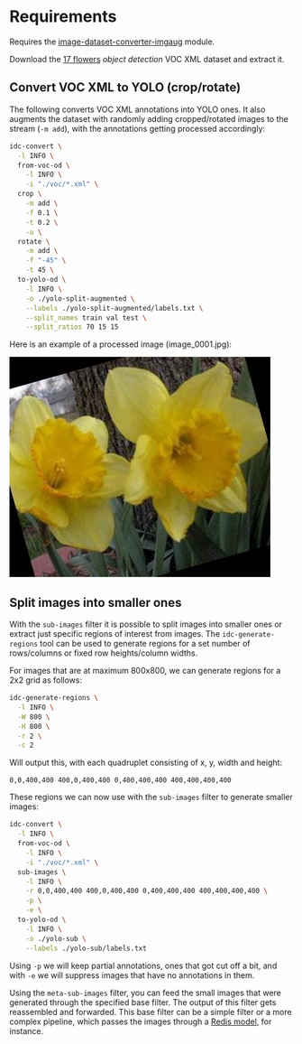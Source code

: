 # Requirements

Requires the [image-dataset-converter-imgaug](https://github.com/waikato-datamining/image-dataset-converter-imgaug) module.

Download the [17 flowers](https://datasets.cms.waikato.ac.nz/ufdl/17flowers/) 
*object detection* VOC XML dataset and extract it.

## Convert VOC XML to YOLO (crop/rotate)

The following converts VOC XML annotations into YOLO ones. It also augments the
dataset with randomly adding cropped/rotated images to the stream (`-m add`),
with the annotations getting processed accordingly:

```bash
idc-convert \
  -l INFO \
  from-voc-od \
    -l INFO \
    -i "./voc/*.xml" \
  crop \
    -m add \
    -f 0.1 \
    -t 0.2 \
    -u \
  rotate \
    -m add \
    -f "-45" \
    -t 45 \
  to-yolo-od \
    -l INFO \
    -o ./yolo-split-augmented \
    --labels ./yolo-split-augmented/labels.txt \
    --split_names train val test \
    --split_ratios 70 15 15
```

Here is an example of a processed image (image_0001.jpg):

![Example image cropped and rotated](img/image_0001-cropped-rotated.jpg)


## Split images into smaller ones

With the `sub-images` filter it is possible to split images into smaller ones or extract
just specific regions of interest from images. The `idc-generate-regions` tool can be used
to generate regions for a set number of rows/columns or fixed row heights/column widths.

For images that are at maximum 800x800, we can generate regions for a 2x2 grid as follows: 

```bash
idc-generate-regions \
  -l INFO \
  -W 800 \
  -H 800 \
  -r 2 \
  -c 2
```

Will output this, with each quadruplet consisting of x, y, width and height:

```
0,0,400,400 400,0,400,400 0,400,400,400 400,400,400,400
```

These regions we can now use with the `sub-images` filter to generate smaller images:

```bash
idc-convert \
  -l INFO \
  from-voc-od \
    -l INFO \
    -i "./voc/*.xml" \
  sub-images \
    -l INFO \
    -r 0,0,400,400 400,0,400,400 0,400,400,400 400,400,400,400 \
    -p \
    -e \
  to-yolo-od \
    -l INFO \
    -o ./yolo-sub \
    --labels ./yolo-sub/labels.txt
```

Using `-p` we will keep partial annotations, ones that got cut off a bit, and with `-e` we 
will suppress images that have no annotations in them.

Using the `meta-sub-images` filter, you can feed the small images that were generated
through the specified base filter. The output of this filter gets reassembled and forwarded. 
This base filter can be a simple filter or a more complex pipeline, which passes the 
images through a [Redis model](redis-predictions.md), for instance.
